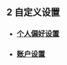 ## 2 自定义设置

* ### [个人偏好设置](#个人偏好设置)
* ### [账户设置](/yong-hu-zhi-nan/yong-hu-shou-ce/zhang-hu-she-zhi.md)

### 

### 

### 



